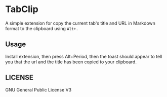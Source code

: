 # TabClip

A simple extension for copy the current tab's title and URL in Markdown format to the clipboard using `Alt+.`

## Usage

Install extension, then press Alt+Period, then the toast should appear to tell you that the url and the title has been copied to your clipboard.

## LICENSE

GNU General Public License V3
